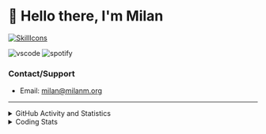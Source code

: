 # 👋 Hello there, I'm Milan
[![SkillIcons](https://skillicons.dev/icons?i=js,ts,nextjs,tailwind,html,go,bash,git,nginx,prisma,kubernetes,docker,linux)](https://skillicons.dev)

![vscode](https://nocache.advaith.workers.dev?url=https://img.shields.io/endpoint?url=https://dev.discordprofiles.me/api/badge/vscode/423203831971708958)
![spotify](https://nocache.advaith.workers.dev/?url=https://img.shields.io/endpoint?url=https://milanm.org/api/spotify/shields&cacheSeconds=10)

### Contact/Support

- Email: [milan@milanm.org](mailto:milan@milanm.org)
 
---
 
<details>
  <summary>GitHub Activity and Statistics</summary>
  <img src="/github-metrics.svg" />
</details>
<details>
  <summary>Coding Stats</summary>
  <!--START_SECTION:waka-->

```txt
TypeScript   3 hrs 20 mins   ███████████████████░░░░░░   75.97 %
Bash         28 mins         ██▓░░░░░░░░░░░░░░░░░░░░░░   10.90 %
JSON         15 mins         █▒░░░░░░░░░░░░░░░░░░░░░░░   05.80 %
TSConfig     10 mins         █░░░░░░░░░░░░░░░░░░░░░░░░   04.15 %
Text         4 mins          ▒░░░░░░░░░░░░░░░░░░░░░░░░   01.56 %
```

<!--END_SECTION:waka-->
</details>
